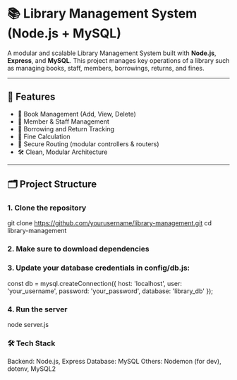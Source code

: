 # 📚 Library Management System (Node.js + MySQL)

A modular and scalable Library Management System built with **Node.js**, **Express**, and **MySQL**. This project manages key operations of a library such as managing books, staff, members, borrowings, returns, and fines.

---

## 🚀 Features

- 📖 Book Management (Add, View, Delete)
- 👥 Member & Staff Management
- 📆 Borrowing and Return Tracking
- 💸 Fine Calculation
- 🔐 Secure Routing (modular controllers & routers)
- 🛠️ Clean, Modular Architecture

---

## 🗂️ Project Structure



### 1. Clone the repository
git clone https://github.com/yourusername/library-management.git
cd library-management

### 2. Make sure to download dependencies

### 3. Update your database credentials in config/db.js:

const db = mysql.createConnection({
  host: 'localhost',
  user: 'your_username',
  password: 'your_password',
  database: 'library_db'
});

### 4. Run the server
node server.js

### 🛠️ Tech Stack
Backend: Node.js, Express
Database: MySQL
Others: Nodemon (for dev), dotenv, MySQL2


